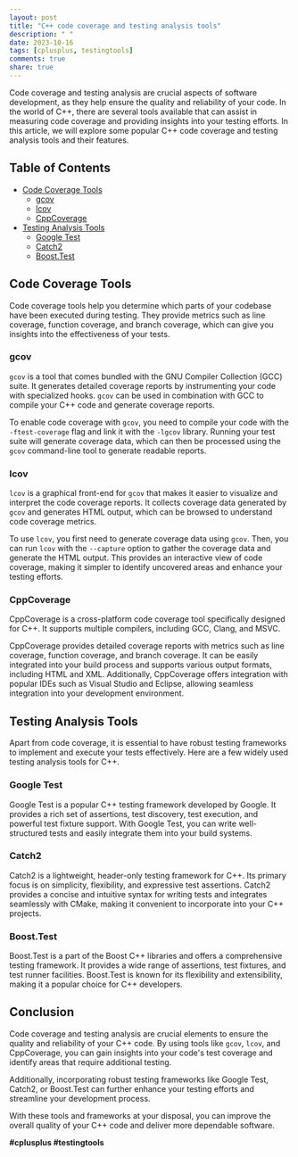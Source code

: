 ```yaml
---
layout: post
title: "C++ code coverage and testing analysis tools"
description: " "
date: 2023-10-16
tags: [cplusplus, testingtools]
comments: true
share: true
---
```


Code coverage and testing analysis are crucial aspects of software development, as they help ensure the quality and reliability of your code. In the world of C++, there are several tools available that can assist in measuring code coverage and providing insights into your testing efforts. In this article, we will explore some popular C++ code coverage and testing analysis tools and their features.

## Table of Contents
- [Code Coverage Tools](#code-coverage-tools)
  - [gcov](#gcov)
  - [lcov](#lcov)
  - [CppCoverage](#cppcoverage)
- [Testing Analysis Tools](#testing-analysis-tools)
  - [Google Test](#google-test)
  - [Catch2](#catch2)
  - [Boost.Test](#boost-test)

## Code Coverage Tools
Code coverage tools help you determine which parts of your codebase have been executed during testing. They provide metrics such as line coverage, function coverage, and branch coverage, which can give you insights into the effectiveness of your tests.

### gcov
`gcov` is a tool that comes bundled with the GNU Compiler Collection (GCC) suite. It generates detailed coverage reports by instrumenting your code with specialized hooks. `gcov` can be used in combination with GCC to compile your C++ code and generate coverage reports.

To enable code coverage with `gcov`, you need to compile your code with the `-ftest-coverage` flag and link it with the `-lgcov` library. Running your test suite will generate coverage data, which can then be processed using the `gcov` command-line tool to generate readable reports.

### lcov
`lcov` is a graphical front-end for `gcov` that makes it easier to visualize and interpret the code coverage reports. It collects coverage data generated by `gcov` and generates HTML output, which can be browsed to understand code coverage metrics.

To use `lcov`, you first need to generate coverage data using `gcov`. Then, you can run `lcov` with the `--capture` option to gather the coverage data and generate the HTML output. This provides an interactive view of code coverage, making it simpler to identify uncovered areas and enhance your testing efforts.

### CppCoverage
CppCoverage is a cross-platform code coverage tool specifically designed for C++. It supports multiple compilers, including GCC, Clang, and MSVC. 

CppCoverage provides detailed coverage reports with metrics such as line coverage, function coverage, and branch coverage. It can be easily integrated into your build process and supports various output formats, including HTML and XML. Additionally, CppCoverage offers integration with popular IDEs such as Visual Studio and Eclipse, allowing seamless integration into your development environment.

## Testing Analysis Tools
Apart from code coverage, it is essential to have robust testing frameworks to implement and execute your tests effectively. Here are a few widely used testing analysis tools for C++.

### Google Test
Google Test is a popular C++ testing framework developed by Google. It provides a rich set of assertions, test discovery, test execution, and powerful test fixture support. With Google Test, you can write well-structured tests and easily integrate them into your build systems.

### Catch2
Catch2 is a lightweight, header-only testing framework for C++. Its primary focus is on simplicity, flexibility, and expressive test assertions. Catch2 provides a concise and intuitive syntax for writing tests and integrates seamlessly with CMake, making it convenient to incorporate into your C++ projects.

### Boost.Test
Boost.Test is a part of the Boost C++ libraries and offers a comprehensive testing framework. It provides a wide range of assertions, test fixtures, and test runner facilities. Boost.Test is known for its flexibility and extensibility, making it a popular choice for C++ developers.

## Conclusion
Code coverage and testing analysis are crucial elements to ensure the quality and reliability of your C++ code. By using tools like `gcov`, `lcov`, and CppCoverage, you can gain insights into your code's test coverage and identify areas that require additional testing.

Additionally, incorporating robust testing frameworks like Google Test, Catch2, or Boost.Test can further enhance your testing efforts and streamline your development process.

With these tools and frameworks at your disposal, you can improve the overall quality of your C++ code and deliver more dependable software.

**#cplusplus #testingtools**